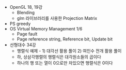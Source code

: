 * OpenGL 18, 19강
    * Blending
    * glm 라이브러리를 사용한 Projection Matrix
* PS greedy
* OS Virtual Memory Management 1/6
    * Page fault
    * Page reference string, Reference bit, Update bit
* 선형대수 34강
    * 행렬식 예제 - 1) 대각선 활용 풀이 2) 여인수 전개 활용 풀이
    * 하, 상삼각행렬의 행렬식은 대각원소들의 곱이다
    * 하나의 행 또는 열이 0으로만 차있으면 행렬식은 0이다
